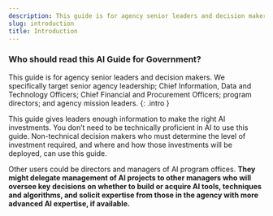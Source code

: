```yaml
---
description: This guide is for agency senior leaders and decision makers. We specifically target senior agency leadership; Chief Information, Data and Technology Officers; Chief Financial and Procurement Officers; program directors; and agency mission leaders. 
slug: introduction
title: Introduction
---
```

### Who should read this AI Guide for Government?

This guide is for agency senior leaders and decision makers. We specifically target senior agency leadership; Chief Information, Data and Technology Officers; Chief Financial and Procurement Officers; program directors; and agency mission leaders. 
{: .intro }

This guide gives leaders enough information to make the right AI investments. You don’t need to be technically proficient in AI to use this guide. Non-technical decision makers who must determine the level of investment required, and where and how those investments will be deployed, can use this guide. 

Other users could be directors and managers of AI program offices. **They might delegate management of AI projects to other managers who will oversee key decisions on whether to build or acquire AI tools, techniques and algorithms, and solicit expertise from those in the agency with more advanced AI expertise, if available.**
